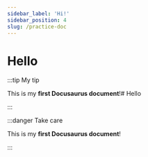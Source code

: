 ```yaml
---
sidebar_label: 'Hi!'
sidebar_position: 4
slug: /practice-doc
---
```


# Hello

:::tip My tip

This is my **first Docusaurus document**!# Hello

:::

:::danger Take care

This is my **first Docusaurus document**!

:::


